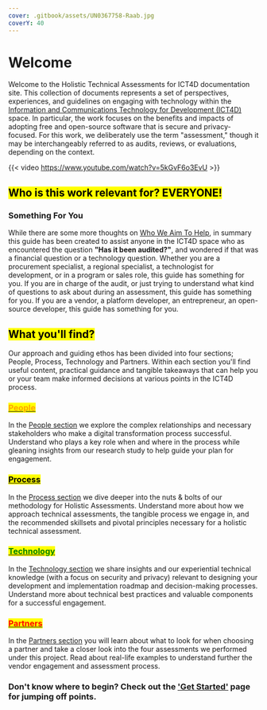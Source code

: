 ```yaml
---
cover: .gitbook/assets/UN0367758-Raab.jpg
coverY: 40
---
```


# Welcome

Welcome to the Holistic Technical Assessments for ICT4D documentation site. This collection of documents represents a set of perspectives, experiences, and guidelines on engaging with technology within the [Information and Communications Technology for Development (ICT4D)](https://www.unicef.org/topics/information-and-communication-technology) space. In particular, the work focuses on the benefits and impacts of adopting free and open-source software that is secure and privacy-focused. For this work, we deliberately use the term "assessment," though it may be interchangeably referred to as audits, reviews, or evaluations, depending on the context.&#x20;

{{< video https://www.youtube.com/watch?v=5kGvF6o3EvU >}}

## <mark class="purple">Who is this work relevant for? EVERYONE!</mark>

### Something For You

While there are some more thoughts on [Who We Aim To Help](readme/who-we-aim-to-help.md), in summary this guide has been created to assist anyone in the ICT4D space who as encountered the question **"Has it been audited?"**, and wondered if that was a financial question or a technology question. Whether you are a procurement specialist, a regional specialist, a technologist for development, or in a program or sales role, this guide has something for you. If you are in charge of the audit, or just trying to understand what kind of questions to ask about during an assessment, this guide has something for you. If you are a vendor, a platform developer, an entrepreneur, an open-source developer, this guide has something for you.

## <mark class="purple">What you'll find?</mark>&#x20;

Our approach and guiding ethos has been divided into four sections; People, Process, Technology and Partners. Within each section you'll find useful content, practical guidance and tangible takeaways that can help you or your team make informed decisions at various points in the ICT4D process.

### [<mark style="color:orange;">People</mark>](./#people)

In the [People section](broken-reference) we explore the complex relationships and necessary stakeholders who make a digital transformation process successful. Understand who plays a key role when and where in the process while gleaning insights from our research study to help guide your plan for engagement.&#x20;

### [<mark class="blue">Process</mark>](./#process)

In the [Process section](broken-reference) we dive deeper into the nuts & bolts of our methodology for Holistic Assessments. Understand more about how we approach technical assessments, the tangible process we engage in, and the recommended skillsets and pivotal principles necessary for a holistic technical assessment.&#x20;

### [<mark style="color:green;">Technology</mark>](./#technology)

In the [Technology section](broken-reference) we share insights and our experiential technical knowledge (with a focus on security and privacy) relevant to designing your development and implementation roadmap and decision-making processes. Understand more about technical best practices and valuable components for a successful engagement.&#x20;

### [<mark style="color:red;">Partners</mark>](./#partners)

In the [Partners section](broken-reference) you will learn about what to look for when choosing a partner and take a closer look into the four assessments we performed under this project. Read about real-life examples to understand further the vendor engagement and assessment process.&#x20;



### Don't know where to begin? Check out the ['Get Started'](get-started.md) page for jumping off points.&#x20;
